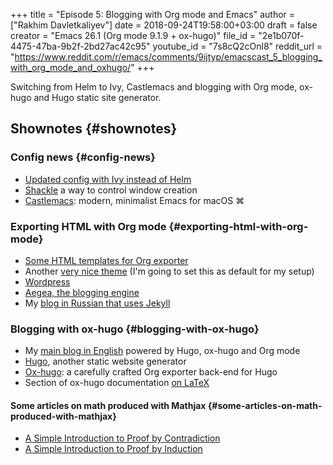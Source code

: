 +++
title = "Episode 5: Blogging with Org mode and Emacs"
author = ["Rakhim Davletkaliyev"]
date = 2018-09-24T19:58:00+03:00
draft = false
creator = "Emacs 26.1 (Org mode 9.1.9 + ox-hugo)"
file_id = "2e1b070f-4475-47ba-9b2f-2bd27ac42c95"
youtube_id = "7s8cQ2cOnl8"
reddit_url = "https://www.reddit.com/r/emacs/comments/9ijtyp/emacscast_5_blogging_with_org_mode_and_oxhugo/"
+++

Switching from Helm to Ivy, Castlemacs and blogging with Org mode, ox-hugo and Hugo static site generator.


## Shownotes {#shownotes}


### Config news {#config-news}

-   [Updated config with Ivy instead of Helm](https://github.com/freetonik/emacs-dotfiles)
-   [Shackle](https://github.com/wasamasa/shackle) a way to control window creation
-   [Castlemacs](https://github.com/freetonik/castlemacs): modern, minimalist Emacs for macOS ⌘


### Exporting HTML with Org mode {#exporting-html-with-org-mode}

-   [Some HTML templates for Org exporter](https://github.com/fniessen/org-html-themes)
-   Another [very nice theme](https://gongzhitaao.org/orgcss/) (I'm going to set this as default for my setup)
-   [Wordpress](http://wordpress.org/)
-   [Aegea, the blogging engine](http://blogengine.me/)
-   My [blog in Russian that uses Jekyll](https://rakh.im/)


### Blogging with ox-hugo {#blogging-with-ox-hugo}

-   My [main blog in English](https://rakhim.org) powered by Hugo, ox-hugo and Org mode
-   [Hugo](https://gohugo.io/), another static website generator
-   [Ox-hugo](https://github.com/kaushalmodi/ox-hugo): a carefully crafted Org exporter back-end for Hugo
-   Section of ox-hugo documentation [on LaTeX](https://ox-hugo.scripter.co/doc/equations/)


#### Some articles on math produced with Mathjax {#some-articles-on-math-produced-with-mathjax}

-   [A Simple Introduction to Proof by Contradiction](https://rakhim.org/2018/09/a-simple-introduction-to-proof-by-contradiction/)
-   [A Simple Introduction to Proof by Induction](https://rakhim.org/2018/09/a-simple-introduction-to-proof-by-induction/)
